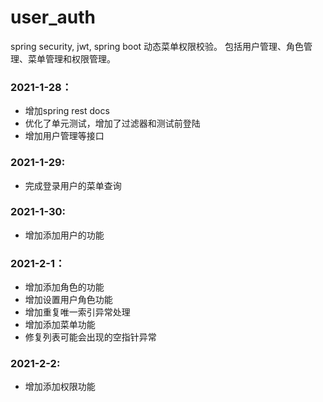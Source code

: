 # user_auth
spring security, jwt, spring boot 动态菜单权限校验。
包括用户管理、角色管理、菜单管理和权限管理。

### 2021-1-28： 

* 增加spring rest docs
* 优化了单元测试，增加了过滤器和测试前登陆
* 增加用户管理等接口

### 2021-1-29:
* 完成登录用户的菜单查询

### 2021-1-30:
* 增加添加用户的功能

### 2021-2-1：
* 增加添加角色的功能
* 增加设置用户角色功能
* 增加重复唯一索引异常处理
* 增加添加菜单功能
* 修复列表可能会出现的空指针异常

### 2021-2-2:
* 增加添加权限功能

